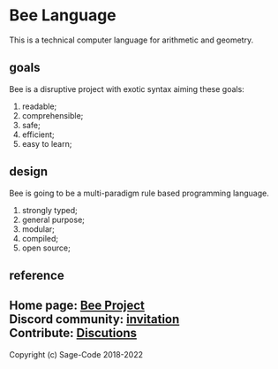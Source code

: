 # Bee Language

This is a technical computer language for arithmetic and geometry.

## goals

Bee is a disruptive project with exotic syntax aiming these goals:

1. readable;
2. comprehensible;
3. safe;
4. efficient;
5. easy to learn;

## design 

Bee is going to be a multi-paradigm rule based programming language.

1. strongly typed;
2. general purpose;
3. modular;
4. compiled;
5. open source;

## reference

**Home page:** [Bee Project](https://sagecode.net/bee/index.html)    
**Discord community:** [invitation](https://discord.gg/twXtRsTVDA)     
**Contribute:** [Discutions](https://github.com/sage-code/bee/discussions)
-----
Copyright (c) Sage-Code 2018-2022 


